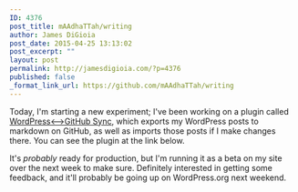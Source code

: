 ```yaml
---
ID: 4376
post_title: mAAdhaTTah/writing
author: James DiGioia
post_date: 2015-04-25 13:13:02
post_excerpt: ""
layout: post
permalink: http://jamesdigioia.com/?p=4376
published: false
_format_link_url: https://github.com/mAAdhaTTah/writing
---
```

Today, I'm starting a new experiment; I've been working on a plugin called [WordPress<-->GitHub Sync][1], which exports my WordPress posts to markdown on GitHub, as well as imports those posts if I make changes there. You can see the plugin at the link below.

It's *probably* ready for production, but I'm running it as a beta on my site over the next week to make sure. Definitely interested in getting some feedback, and it'll probably be going up on WordPress.org next weekend.

 [1]: https://github.com/benbalter/wordpress-github-sync